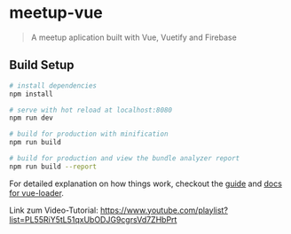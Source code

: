 # meetup-vue

> A meetup aplication built with Vue, Vuetify and Firebase

## Build Setup

``` bash
# install dependencies
npm install

# serve with hot reload at localhost:8080
npm run dev

# build for production with minification
npm run build

# build for production and view the bundle analyzer report
npm run build --report
```

For detailed explanation on how things work, checkout the [guide](http://vuejs-templates.github.io/webpack/) and [docs for vue-loader](http://vuejs.github.io/vue-loader).

Link zum Video-Tutorial: https://www.youtube.com/playlist?list=PL55RiY5tL51qxUbODJG9cgrsVd7ZHbPrt
